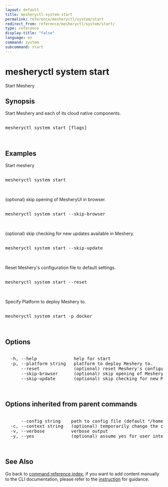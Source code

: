 ```yaml
---
layout: default
title: mesheryctl-system-start
permalink: reference/mesheryctl/system/start
redirect_from: reference/mesheryctl/system/start/
type: reference
display-title: "false"
language: en
command: system
subcommand: start
---
```


# mesheryctl system start

Start Meshery

## Synopsis

Start Meshery and each of its cloud native components.
<pre class='codeblock-pre'>
<div class='codeblock'>
mesheryctl system start [flags]

</div>
</pre> 

## Examples

Start meshery
<pre class='codeblock-pre'>
<div class='codeblock'>
mesheryctl system start

</div>
</pre> 

(optional) skip opening of MesheryUI in browser.
<pre class='codeblock-pre'>
<div class='codeblock'>
mesheryctl system start --skip-browser

</div>
</pre> 

(optional) skip checking for new updates available in Meshery.
<pre class='codeblock-pre'>
<div class='codeblock'>
mesheryctl system start --skip-update

</div>
</pre> 

Reset Meshery's configuration file to default settings.
<pre class='codeblock-pre'>
<div class='codeblock'>
mesheryctl system start --reset

</div>
</pre> 

Specify Platform to deploy Meshery to.
<pre class='codeblock-pre'>
<div class='codeblock'>
mesheryctl system start -p docker

</div>
</pre> 

## Options

<pre class='codeblock-pre'>
<div class='codeblock'>
  -h, --help              help for start
  -p, --platform string   platform to deploy Meshery to.
      --reset             (optional) reset Meshery's configuration file to default settings.
      --skip-browser      (optional) skip opening of MesheryUI in browser.
      --skip-update       (optional) skip checking for new Meshery's container images.

</div>
</pre>

## Options inherited from parent commands

<pre class='codeblock-pre'>
<div class='codeblock'>
      --config string    path to config file (default "/home/runner/.mesheryconfig.yaml")
  -c, --context string   (optional) temporarily change the current context.
  -v, --verbose          verbose output
  -y, --yes              (optional) assume yes for user interactive prompts.

</div>
</pre>

## See Also

Go back to [command reference index](/reference/mesheryctl/), if you want to add content manually to the CLI documentation, please refer to the [instruction](/project/contributing/contributing-cli#preserving-manually-added-documentation) for guidance.
